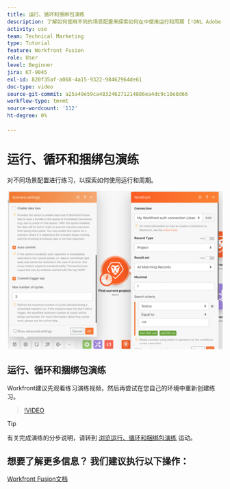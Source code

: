 ```yaml
---
title: 运行、循环和捆绑包演练
description: 了解如何使用不同的场景配置来探索如何在中使用运行和周期 [!DNL Adobe Workfront Fusion].
activity: use
team: Technical Marketing
type: Tutorial
feature: Workfront Fusion
role: User
level: Beginner
jira: KT-9045
exl-id: 820f35af-a068-4a15-9322-98462964de61
doc-type: video
source-git-commit: a25a49e59ca483246271214886ea4dc9c10e8d66
workflow-type: tm+mt
source-wordcount: '112'
ht-degree: 0%

---
```


# 运行、循环和捆绑包演练

对不同场景配置进行练习，以探索如何使用运行和周期。

![运行和循环设置的图像](assets/execution-history-and-scheduling-6.png)

## 运行、循环和捆绑包演练

Workfront建议先观看练习演练视频，然后再尝试在您自己的环境中重新创建练习。

>[!VIDEO](https://video.tv.adobe.com/v/335286/?quality=12&learn=on)

>[!TIP]
>
>有关完成演练的分步说明，请转到 [浏览运行、循环和捆绑包演练](https://experienceleague.adobe.com/docs/workfront-learn/tutorials-workfront/fusion/exercises/exploring-runs-cycles-and-bundles.html?lang=en) 运动。


## 想要了解更多信息？ 我们建议执行以下操作：

[Workfront Fusion文档](https://experienceleague.adobe.com/docs/workfront/using/adobe-workfront-fusion/workfront-fusion-2.html?lang=en)
